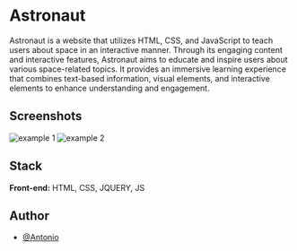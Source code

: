 
# Astronaut
Astronaut is a website that utilizes HTML, CSS, and JavaScript to teach users about space in an interactive manner. Through its engaging content and interactive features, Astronaut aims to educate and inspire users about various space-related topics. It provides an immersive learning experience that combines text-based information, visual elements, and interactive elements to enhance understanding and engagement.


## Screenshots

![example 1](https://github.com/AntonioSilvaVaz/astronaut/assets/planets.png)
![example 2](https://github.com/AntonioSilvaVaz/astronaut/assets/gif.gif)


## Stack

**Front-end:** HTML, CSS, JQUERY, JS

## Author

- [@Antonio](https://github.com/AntonioSilvaVaz)
